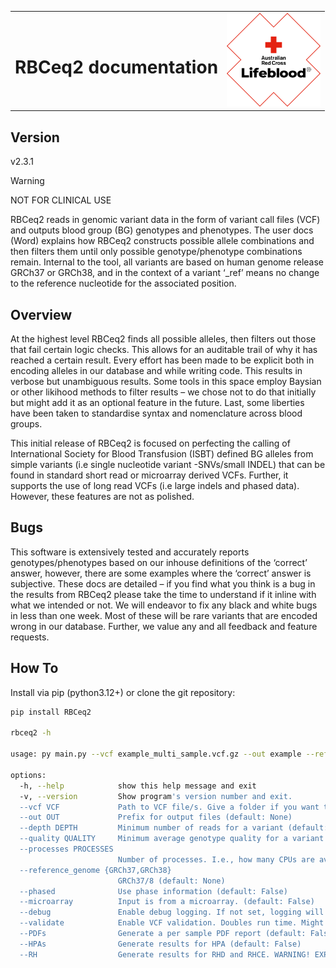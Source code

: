 <table>
  <tr>
    <td>
      <h1>RBCeq2 documentation</h1>
    </td>
    <td align="right">
      <img src="images/Lifeblood-R_Primary_Keyline_RGB.jpg" alt="Lifeblood Logo" width="150">
    </td>
  </tr>
</table>

## Version
v2.3.1

> [!WARNING]
> NOT FOR CLINICAL USE

RBCeq2 reads in genomic variant data in the form of variant call files (VCF) and outputs blood group (BG) genotypes and phenotypes. The user docs (Word) explains how RBCeq2 constructs possible allele combinations and then filters them until only possible genotype/phenotype combinations remain. Internal to the tool, all variants are based on human genome release GRCh37 or GRCh38, and in the context of a variant ‘_ref’ means no change to the reference nucleotide for the associated position.

## Overview

At the highest level RBCeq2 finds all possible alleles, then filters out those that fail certain logic checks. This allows for an auditable trail of why it has reached a certain result. Every effort has been made to be explicit both in encoding alleles in our database and while writing code. This results in verbose but unambiguous results. Some tools in this space employ Baysian or other likihood methods to filter results – we chose not to do that initially but might add it as an optional feature in the future. Last, some liberties have been taken to standardise syntax and nomenclature across blood groups.

This initial release of RBCeq2 is focused on perfecting the calling of International Society for Blood Transfusion (ISBT) defined BG alleles from simple variants (i.e single nucleotide variant -SNVs/small INDEL) that can be found in standard short read or microarray derived VCFs. Further, it supports the use of long read VCFs (i.e large indels and phased data). However, these features are not as polished.

## Bugs

This software is extensively tested and accurately reports genotypes/phenotypes based on our inhouse definitions of the ‘correct’ answer, however, there are some examples where the ‘correct’ answer is subjective. These docs are detailed – if you find what you think is a bug in the results from RBCeq2 please take the time to understand if it inline with what we intended or not. We will endeavor to fix any black and white bugs in less than one week. Most of these will be rare variants that are encoded wrong in our database. Further, we value any and all feedback and feature requests.

## How To

Install via pip (python3.12+) or clone the git repository:

```bash
pip install RBCeq2

rbceq2 -h

usage: py main.py --vcf example_multi_sample.vcf.gz --out example --reference_genome GRCh37

options:
  -h, --help            show this help message and exit
  -v, --version         Show program's version number and exit.
  --vcf VCF             Path to VCF file/s. Give a folder if you want to pass multiple separate files (file names must end in .vcf or .vcf.gz), or alternatively give a file if using a multi-sample VCF. (default: None)
  --out OUT             Prefix for output files (default: None)
  --depth DEPTH         Minimum number of reads for a variant (default: 10)
  --quality QUALITY     Minimum average genotype quality for a variant (default: 10)
  --processes PROCESSES
                        Number of processes. I.e., how many CPUs are available? ~1GB RAM required per process (default: 1)
  --reference_genome {GRCh37,GRCh38}
                        GRCh37/8 (default: None)
  --phased              Use phase information (default: False)
  --microarray          Input is from a microarray. (default: False)
  --debug               Enable debug logging. If not set, logging will be at info level. (default: False)
  --validate            Enable VCF validation. Doubles run time. Might help you identify input issues (default: False)
  --PDFs                Generate a per sample PDF report (default: False)
  --HPAs                Generate results for HPA (default: False)
  --RH                  Generate results for RHD and RHCE. WARNING! EXPERIMENTAL! Based on SNV and small indel
